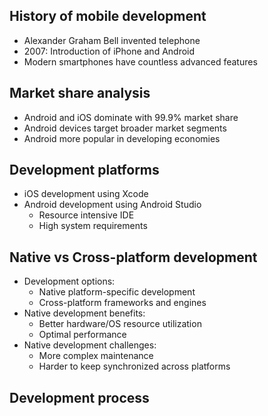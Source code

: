 ## History of mobile development

- Alexander Graham Bell invented telephone
- 2007: Introduction of iPhone and Android
- Modern smartphones have countless advanced features

## Market share analysis

- Android and iOS dominate with 99.9% market share
- Android devices target broader market segments
- Android more popular in developing economies

## Development platforms

- iOS development using Xcode
- Android development using Android Studio
  - Resource intensive IDE
  - High system requirements

## Native vs Cross-platform development

- Development options:
    - Native platform-specific development
    - Cross-platform frameworks and engines
- Native development benefits:
    - Better hardware/OS resource utilization
    - Optimal performance
- Native development challenges:
    - More complex maintenance
    - Harder to keep synchronized across platforms

## Development process
